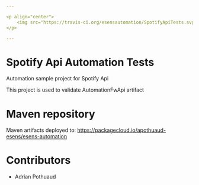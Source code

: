 ```yaml
---

<p align="center">
    <img src="https://travis-ci.org/esensautomation/SpotifyApiTests.svg?branch=master">
</p>

---
```


# Spotify Api Automation Tests

Automation sample project for Spotify Api

This project is used to validate AutomationFwApi artifact

# Maven repository

Maven artifacts deployed to:
https://packagecloud.io/apothuaud-esens/esens-automation

# Contributors

- Adrian Pothuaud
